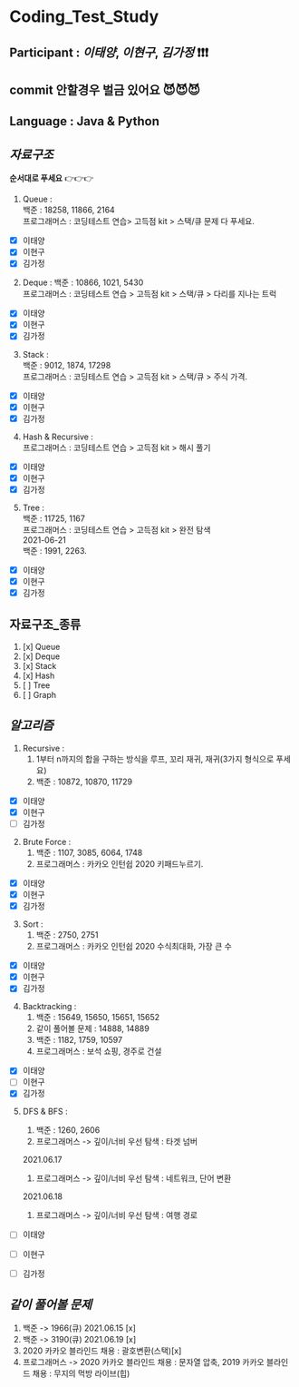 # Coding_Test_Study

## **Participant** : _이태양_, _이현구_, _김가정_ :exclamation::exclamation::exclamation:

## **commit** 안할경우 벌금 있어요 :smiling_imp::smiling_imp::smiling_imp:

## **Language** : **Java** & **Python**

## _자료구조_

**순서대로 푸세요** 👉👉👉

1. Queue :  
   백준 : 18258, 11866, 2164  
   프로그래머스 : 코딩테스트 연습> 고득점 kit > 스택/큐 문제 다 푸세요.            

- [x] 이태양
- [x] 이현구
- [x] 김가정

2. Deque :
   백준 : 10866, 1021, 5430  
   프로그래머스 : 코딩테스트 연습 > 고득점 kit > 스택/큐 > 다리를 지나는 트럭

- [x] 이태양
- [x] 이현구
- [x] 김가정

3. Stack :  
   백준 : 9012, 1874, 17298  
   프로그래머스 : 코딩테스트 연습 > 고득점 kit > 스택/큐 > 주식 가격.
   


- [x] 이태양
- [x] 이현구
- [x] 김가정

4. Hash & Recursive :  
   프로그래머스 : 코딩테스트 연습 > 고득점 kit > 해시 풀기

- [x] 이태양
- [x] 이현구
- [x] 김가정

5. Tree :        
   백준 : 11725, 1167            
   프로그래머스 : 코딩테스트 연습 > 고득점 kit > 완전 탐색       
   2021-06-21        
   백준 : 1991, 2263.     
             

- [x] 이태양
- [x] 이현구
- [x] 김가정

## **자료구조\_종류**

1. [x] Queue
2. [x] Deque
3. [x] Stack
4. [x] Hash
5. [ ] Tree
6. [ ] Graph

## _알고리즘_

1. Recursive :
   1. 1부터 n까지의 합을 구하는 방식을 루프, 꼬리 재귀, 재귀(3가지 형식으로 푸세요)
   2. 백준 : 10872, 10870, 11729

- [x] 이태양
- [x] 이현구
- [ ] 김가정

2. Brute Force :
   1. 백준 : 1107, 3085, 6064, 1748
   2. 프로그래머스 : 카카오 인턴쉽 2020 키패드누르기.   

- [x] 이태양
- [x] 이현구
- [x] 김가정

3. Sort :
   1. 백준 : 2750, 2751
   2. 프로그래머스 : 카카오 인턴쉽 2020 수식최대화, 가장 큰 수                       

- [x] 이태양
- [x] 이현구
- [x] 김가정

4. Backtracking :
   1. 백준 : 15649, 15650, 15651, 15652      
   2. 같이 풀어볼 문제 : 14888, 14889     
   3. 백준 : 1182, 1759, 10597        
   4. 프로그래머스 : 보석 쇼핑, 경주로 건설      
- [x] 이태양
- [ ] 이현구
- [x] 김가정

5. DFS & BFS :
   1. 백준 : 1260, 2606       
   2. 프로그래머스 -> 깊이/너비 우선 탐색 : 타겟 넘버   


   2021.06.17      
   1. 프로그래머스 -> 깊이/너비 우선 탐색 : 네트워크, 단어 변환    
                   
   2021.06.18    
   1. 프로그래머스 -> 깊이/너비 우선 탐색 : 여행 경로           

- [ ] 이태양
- [ ] 이현구
- [ ] 김가정


 ## _같이 풀어볼 문제_
 
 1. 백준 -> 1966(큐) 2021.06.15 [x]
 2. 백준 -> 3190(큐) 2021.06.19 [x]        
 3. 2020 카카오 블라인드 채용 : 괄호변환(스택)[x]      
 4. 프로그래머스 -> 2020 카카오 블라인드 채용 : 문자열 압축, 2019 카카오 블라인드 채용 : 무지의 먹방 라이브(힙)      



